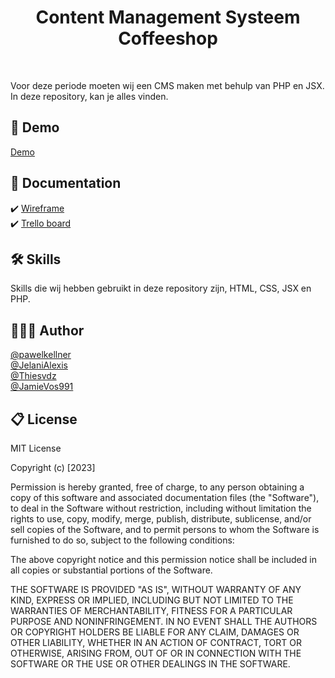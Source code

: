 <h1 align="center">
	Content Management Systeem Coffeeshop
</h1>

<br>

Voor deze periode moeten wij een CMS maken met behulp van PHP en JSX. In deze repository, kan je alles vinden. 

## 🚩 Demo
<a href="#">Demo</a>

## 📰 Documentation
✔️ <a href="#">Wireframe</a><br>
✔️ <a href="https://trello.com/b/BnifXS3q/skills-cms">Trello board</a>

## 🛠 Skills
Skills die wij hebben gebruikt in deze repository zijn, HTML, CSS, JSX en PHP.

## 🙋🏻‍♂️ Author
<a href="https://github.com/pawelkellner">@pawelkellner</a> <br>
<a href="https://github.com/JelaniAlexis">@JelaniAlexis</a> <br>
<a href="https://github.com/Thiesvdz">@Thiesvdz</a> <br>
<a href="https://github.com/JamieVos991">@JamieVos991</a> 

## 📋 License
MIT License

Copyright (c) [2023]

Permission is hereby granted, free of charge, to any person obtaining a copy of this software and associated documentation files (the "Software"), to deal in the Software without restriction, including without limitation the rights to use, copy, modify, merge, publish, distribute, sublicense, and/or sell copies of the Software, and to permit persons to whom the Software is furnished to do so, subject to the following conditions:

The above copyright notice and this permission notice shall be included in all copies or substantial portions of the Software.

THE SOFTWARE IS PROVIDED "AS IS", WITHOUT WARRANTY OF ANY KIND, EXPRESS OR IMPLIED, INCLUDING BUT NOT LIMITED TO THE WARRANTIES OF MERCHANTABILITY, FITNESS FOR A PARTICULAR PURPOSE AND NONINFRINGEMENT. IN NO EVENT SHALL THE AUTHORS OR COPYRIGHT HOLDERS BE LIABLE FOR ANY CLAIM, DAMAGES OR OTHER LIABILITY, WHETHER IN AN ACTION OF CONTRACT, TORT OR OTHERWISE, ARISING FROM, OUT OF OR IN CONNECTION WITH THE SOFTWARE OR THE USE OR OTHER DEALINGS IN THE SOFTWARE.